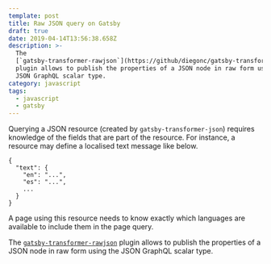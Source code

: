 ```yaml
---
template: post
title: Raw JSON query on Gatsby
draft: true
date: 2019-04-14T13:56:38.658Z
description: >-
  The
  [`gatsby-transformer-rawjson`](https://github/diegonc/gatsby-transformer-rawjson)
  plugin allows to publish the properties of a JSON node in raw form using the
  JSON GraphQL scalar type.
category: javascript
tags:
  - javascript
  - gatsby
---
```

Querying a JSON resource (created by `gatsby-transformer-json`) requires knowledge of the fields that are part of the resource. For instance, a resource may define a localised text message like below.

```
{
  "text": {
    "en": "...",
    "es": "...",
    ...
  }
}
```

A page using this resource needs to know exactly which languages are available to include them in the page query.

The [`gatsby-transformer-rawjson`](https://github/diegonc/gatsby-transformer-rawjson) plugin allows to publish the properties of a JSON node in raw form using the JSON GraphQL scalar type.
